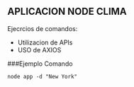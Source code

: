 ## APLICACION NODE CLIMA

Ejecrcios de comandos:
- Utilizacion de APIs
- USO de AXIOS

###Ejemplo Comando
```
node app -d "New York"
````
